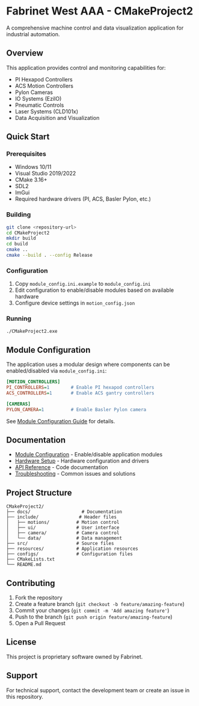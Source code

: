 ﻿# Fabrinet West AAA - CMakeProject2

A comprehensive machine control and data visualization application for industrial automation.

## Overview

This application provides control and monitoring capabilities for:
- PI Hexapod Controllers
- ACS Motion Controllers  
- Pylon Cameras
- IO Systems (EziIO)
- Pneumatic Controls
- Laser Systems (CLD101x)
- Data Acquisition and Visualization

## Quick Start

### Prerequisites
- Windows 10/11
- Visual Studio 2019/2022
- CMake 3.16+
- SDL2
- ImGui
- Required hardware drivers (PI, ACS, Basler Pylon, etc.)

### Building
```bash
git clone <repository-url>
cd CMakeProject2
mkdir build
cd build
cmake ..
cmake --build . --config Release
```

### Configuration
1. Copy `module_config.ini.example` to `module_config.ini`
2. Edit configuration to enable/disable modules based on available hardware
3. Configure device settings in `motion_config.json`

### Running
```bash
./CMakeProject2.exe
```

## Module Configuration

The application uses a modular design where components can be enabled/disabled via `module_config.ini`:

```ini
[MOTION_CONTROLLERS]
PI_CONTROLLERS=1        # Enable PI hexapod controllers
ACS_CONTROLLERS=1       # Enable ACS gantry controllers

[CAMERAS]
PYLON_CAMERA=1          # Enable Basler Pylon camera
```

See [Module Configuration Guide](docs/MODULE_CONFIG.md) for details.

## Documentation

- [Module Configuration](docs/MODULE_CONFIG.md) - Enable/disable application modules
- [Hardware Setup](docs/HARDWARE_SETUP.md) - Hardware configuration and drivers
- [API Reference](docs/API.md) - Code documentation
- [Troubleshooting](docs/TROUBLESHOOTING.md) - Common issues and solutions

## Project Structure

```
CMakeProject2/
├── docs/                   # Documentation
├── include/               # Header files
│   ├── motions/          # Motion control
│   ├── ui/               # User interface
│   ├── camera/           # Camera control
│   └── data/             # Data management
├── src/                  # Source files
├── resources/            # Application resources
├── configs/              # Configuration files
├── CMakeLists.txt
└── README.md
```

## Contributing

1. Fork the repository
2. Create a feature branch (`git checkout -b feature/amazing-feature`)
3. Commit your changes (`git commit -m 'Add amazing feature'`)
4. Push to the branch (`git push origin feature/amazing-feature`)
5. Open a Pull Request

## License

This project is proprietary software owned by Fabrinet.

## Support

For technical support, contact the development team or create an issue in this repository.